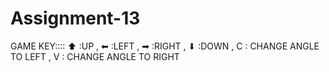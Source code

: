 # Assignment-13

GAME KEY:::: ⬆ :UP , ⬅ :LEFT , ➡ :RIGHT , ⬇ :DOWN , C : CHANGE ANGLE TO LEFT , V : CHANGE ANGLE TO RIGHT
